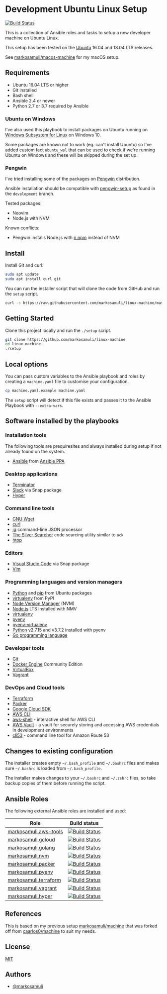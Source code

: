 # Development Ubuntu Linux Setup

[![Build Status](https://travis-ci.org/markosamuli/linux-machine.svg?branch=master)](https://travis-ci.org/markosamuli/linux-machine)

This is a collection of Ansible roles and tasks to setup a new developer
machine on Ubuntu Linux.

This setup has been tested on the [Ubuntu] 16.04 and 18.04 LTS releases.

See [markosamuli/macos-machine] for my macOS setup.

[Ubuntu]: https://www.ubuntu.com/
[markosamuli/macos-machine]: https://github.com/markosamuli/macos-machine

## Requirements

- Ubuntu 16.04 LTS or higher
- Git installed
- Bash shell
- Ansible 2.4 or newer
- Python 2.7 or 3.7 required by Ansible

### Ubuntu on Windows

I've also used this playbook to install packages on Ubuntu running on
[Windows Subsystem for Linux] on Windows 10.

Some packages are known not to work (eg. can't install Ubuntu) so I've added
custom fact `ubuntu_wsl` that can be used to check if we're running
Ubuntu on Windows and these will be skipped during the set up.

[Windows Subsystem for Linux]: https://docs.microsoft.com/en-us/windows/wsl/install-win10

### Pengwin

I've tried installing some of the packages on [Pengwin] distribution.

Ansible installation should be compatible with [pengwin-setup] as found
in the `development` branch.

Tested packages:

- Neovim
- Node.js with NVM

Known conflicts:

- Pengwin installs Node.js with [n npm] instead of NVM

[Pengwin]: https://github.com/WhitewaterFoundry/Pengwin
[pengwin-setup]: https://github.com/WhitewaterFoundry/pengwin-setup
[n npm]: https://github.com/tj/n

## Install

Install Git and curl:

```bash
sudo apt update
sudo apt install curl git
```

You can run the installer script that will clone the code from GitHub and run the `setup` script.

```bash
curl -s https://raw.githubusercontent.com/markosamuli/linux-machine/master/install.sh | bash -
```

## Getting Started

Clone this project locally and run the `./setup` script.

```bash
git clone https://github.com/markosamuli/linux-machine
cd linux-machine
./setup
```

## Local options

You can pass custom variables to the Ansible playbook and roles by creating
a `machine.yaml` file to customise your configuration.

```bash
cp machine.yaml.example machine.yaml
```

The `setup` script will detect if this file exists and passes it to the
Ansible Playbook with `--extra-vars`.

## Software installed by the playbooks

### Installation tools

The following tools are prequiresites and always installed during setup if not
already found on the system.

- [Ansible](https://www.ansible.com/) from [Ansible PPA](https://launchpad.net/~ansible/+archive/ubuntu/ansible)

### Desktop applications

- [Terminator](https://gnometerminator.blogspot.com/p/introduction.html)
- [Slack](https://snapcraft.io/slack) via Snap package
- [Hyper](https://hyper.is/)

### Command line tools

- [GNU Wget](https://www.gnu.org/software/wget/)
- [curl](https://curl.haxx.se/)
- [jq](https://stedolan.github.io/jq/) command-line JSON processor
- [The Silver Searcher](https://github.com/ggreer/the_silver_searcher) code
  searcing utility similar to `ack`
- [htop](https://hisham.hm/htop/)

### Editors

- [Visual Studio Code](https://code.visualstudio.com/) via Snap package
- [Vim](https://www.vim.org/)

### Programming languages and version managers

- [Python]((https://www.python.org/)) and [pip](https://pypi.org/project/pip/) from Ubuntu packages
- [virtualenv](https://virtualenv.pypa.io/en/latest/) from PyPI
- [Node Version Manager](https://github.com/creationix/nvm) (NVM)
- [Node.js](https://nodejs.org/en/) LTS installed with NMV
- [virtualenv](https://virtualenv.pypa.io/en/latest/)
- [pyenv](https://github.com/pyenv/pyenv)
- [pyenv-virtualenv](https://github.com/pyenv/pyenv-virtualenv)
- [Python](https://www.python.org/) v2.7.15 and v3.7.2 installed with pyenv
- [Go programming language](https://golang.org/)

### Developer tools

- [Git](https://git-scm.com/)
- [Docker Engine](https://docs.docker.com/engine/) Community Edition
- [VirtualBox](https://www.virtualbox.org/)
- [Vagrant](https://www.vagrantup.com/)

### DevOps and Cloud tools

- [Terraform](https://www.terraform.io/)
- [Packer](https://packer.io/)
- [Google Cloud SDK](https://cloud.google.com/sdk/)
- [AWS CLI](https://aws.amazon.com/cli/)
- [aws-shell](https://github.com/awslabs/aws-shell) - interactive shell for
  AWS CLI
- [AWS Vault](https://github.com/99designs/aws-vault) - a vault for securely
  storing and accessing AWS credentials in development environments
- [cli53](https://github.com/barnybug/cli53) - command line tool for Amazon
  Route 53

## Changes to existing configuration

The installer creates empty `~/.bash_profile` and `~/.bashrc` files and makes
sure `~/.bashrc` is loaded from `~/.bash_profile`.

The installer makes changes to your `~/.bashrc` and `~/.zshrc` files, so take
backup copies of them before running the script.

## Ansible Roles

The following external Ansible roles are installed and used:

| Role | Build status |
|------|--------------|
| [markosamuli.aws-tools] | [![Build Status](https://travis-ci.org/markosamuli/ansible-aws-tools.svg?branch=master)](https://travis-ci.orgmarkosamuli/ansible-aws-tools) |
| [markosamuli.gcloud] | [![Build Status](https://travis-ci.org/markosamuli/ansible-gcloud.svg?branch=master)](https://travis-ci.orgmarkosamuli/ansible-gcloud) |
| [markosamuli.golang] | [![Build Status](https://travis-ci.org/markosamuli/ansible-golang.svg?branch=master)](https://travis-ci.orgmarkosamuli/ansible-golang) |
| [markosamuli.nvm] | [![Build Status](https://travis-ci.org/markosamuli/ansible-nvm.svg?branch=master)](https://travis-ci.orgmarkosamuli/ansible-nvm) |
| [markosamuli.packer] | [![Build Status](https://travis-ci.org/markosamuli/ansible-packer.svg?branch=master)](https://travis-ci.orgmarkosamuli/ansible-packer) |
| [markosamuli.pyenv] | [![Build Status](https://travis-ci.org/markosamuli/ansible-pyenv.svg?branch=master)](https://travis-ci.orgmarkosamuli/ansible-pyenv) |
| [markosamuli.terraform] | [![Build Status](https://travis-ci.org/markosamuli/ansible-terraform.svg?branch=master)](https://travis-ci.orgmarkosamuli/ansible-terraform) |
| [markosamuli.vagrant] | [![Build Status](https://travis-ci.org/markosamuli/ansible-vagrant.svg?branch=master)](https://travis-ci.orgmarkosamuli/ansible-vagrant) |
| [markosamuli.hyper] | [![Build Status](https://travis-ci.org/markosamuli/ansible-hyper.svg?branch=master)](https://travis-ci.orgmarkosamuli/ansible-hyper) |

[markosamuli.aws-tools]: https://github.com/markosamuli/ansible-aws-tools
[markosamuli.gcloud]: https://github.com/markosamuli/ansible-gcloud
[markosamuli.golang]: https://github.com/markosamuli/ansible-golang
[markosamuli.hyper]: https://github.com/markosamuli/ansible-hyper
[markosamuli.nvm]: https://github.com/markosamuli/ansible-nvm
[markosamuli.packer]: https://github.com/markosamuli/ansible-packer
[markosamuli.pyenv]: https://github.com/markosamuli/ansible-pyenv
[markosamuli.terraform]: https://github.com/markosamuli/ansible-terraform
[markosamuli.vagrant]: https://github.com/markosamuli/ansible-vagrant

## References

This is based on my previous setup [markosamuli/machine] that was forked off
from  [caarlos0/machine] to suit my needs.

[markosamuli/machine]: https://github.com/markosamuli/machine
[caarlos0/machine]: https://github.com/caarlos0/machine

## License

[MIT](LICENSE)

## Authors

- [@markosamuli](https://github.com/markosamuli)
